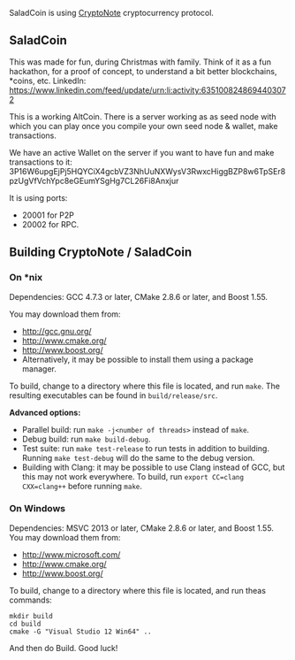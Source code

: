 SaladCoin is using [CryptoNote](https://cryptonote.org) cryptocurrency protocol.

## SaladCoin

This was made for fun, during Christmas with family. Think of it as a fun hackathon, for a proof of concept, to understand a bit better blockchains, *coins, etc.
LinkedIn: https://www.linkedin.com/feed/update/urn:li:activity:6351008248694403072


This is a working AltCoin.
There is a server working as as seed node with which you can play once you compile your own seed node & wallet, make transactions.

We have an active Wallet on the server if you want to have fun and make transactions to it:
3P16W6upgEjPj5HQYCiX4gcbVZ3NhUuNXWysV3RwxcHiggBZP8w6TpSEr8pzUgVfVchYpc8eGEumYSgHg7CL26Fi8Anxjur


It is using ports:
* 20001 for P2P
* 20002 for RPC.



## Building CryptoNote / SaladCoin

### On *nix

Dependencies: GCC 4.7.3 or later, CMake 2.8.6 or later, and Boost 1.55.

You may download them from:

* http://gcc.gnu.org/
* http://www.cmake.org/
* http://www.boost.org/
* Alternatively, it may be possible to install them using a package manager.

To build, change to a directory where this file is located, and run `make`. The resulting executables can be found in `build/release/src`.

**Advanced options:**

* Parallel build: run `make -j<number of threads>` instead of `make`.
* Debug build: run `make build-debug`.
* Test suite: run `make test-release` to run tests in addition to building. Running `make test-debug` will do the same to the debug version.
* Building with Clang: it may be possible to use Clang instead of GCC, but this may not work everywhere. To build, run `export CC=clang CXX=clang++` before running `make`.

### On Windows
Dependencies: MSVC 2013 or later, CMake 2.8.6 or later, and Boost 1.55. You may download them from:

* http://www.microsoft.com/
* http://www.cmake.org/
* http://www.boost.org/

To build, change to a directory where this file is located, and run theas commands: 
```
mkdir build
cd build
cmake -G "Visual Studio 12 Win64" ..
```

And then do Build.
Good luck!